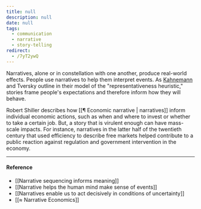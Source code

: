 ```yaml
---
title: null
description: null
date: null
tags:
  - communication
  - narrative
  - story-telling
redirect:
  - /7yT2ywQ
---
```


Narratives, alone or in constellation with one another, produce real-world effects. People use narratives to help them interpret events. As [Kahnemann](https://publish.obsidian.md/mobydiction/Kahnemann) and Tversky outline in their model of the "representativeness heuristic," stories frame people's expectations and therefore inform how they will behave.

Robert Shiller describes how [[¶ Economic narrative | narratives]] inform individual economic actions, such as when and where to invest or whether to take a certain job. But, a story that is virulent enough can have mass-scale impacts. For instance, narratives in the latter half of the twentieth century that used efficiency to describe free markets helped contribute to a public reaction against regulation and government intervention in the economy.

---

#### Reference

- [[Narrative sequencing informs meaning]]
- [[Narrative helps the human mind make sense of events]]
- [[Narratives enable us to act decisively in conditions of uncertainty]]
- [[≈ Narrative Economics]]
